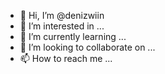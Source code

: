 - 👋 Hi, I’m @denizwiin
- 👀 I’m interested in ...
- 🌱 I’m currently learning ...
- 💞️ I’m looking to collaborate on ...
- 📫 How to reach me ...

<!---
denizwiin/denizwiin is a ✨ special ✨ repository because its `README.md` (this file) appears on your GitHub profile.
You can click the Preview link to take a look at your changes.
--->
